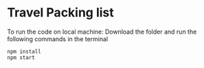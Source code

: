 # Travel Packing list

To run the code on local machine:
Download the folder and run the following commands in the terminal

```
npm install
npm start
```
